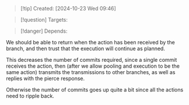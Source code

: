 
>[!tip] Created: [2024-10-23 Wed 09:46]

>[!question] Targets: 

>[!danger] Depends: 

We should be able to return when the action has been received by the branch, and then trust that the execution will continue as planned.

This decreases the number of commits required, since a single commit receives the action, then (after we allow pooling and execution to be the same action) transmits the transmissions to other branches, as well as replies with the pierce response.

Otherwise the number of commits goes up quite a bit since all the actions need to ripple back.